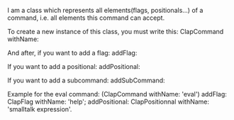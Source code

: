 I am a class which represents all elements(flags, positionals...) of a command, i.e. all elements this command can accept.

To create a new instance of this class, you must write this:
	ClapCommand withName: <commandName>
	
And after, if you want to add a flag:
	addFlag: <flagName>
	
If you want to add a positional:
	addPositional: <positionalName>
	
If you want to add a subcommand:
	addSubCommand: <subCommand>
	
Example for the eval command: 
	(ClapCommand withName: 'eval')
		addFlag: ClapFlag withName: 'help';
		addPositional: ClapPositionnal withName: 'smalltalk 		expression'.